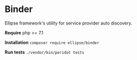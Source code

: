 # Binder

Ellipse framework's utility for service provider auto discovery.

**Require** php >= 7.1

**Installation** `composer require ellipse/binder`

**Run tests** `./vendor/bin/peridot tests`
